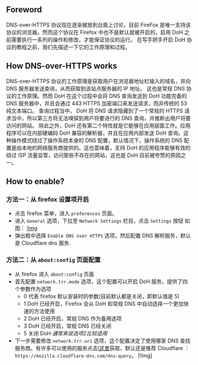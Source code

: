 ## Foreword

DNS-over-HTTPS 协议现在逐渐被放到台面上讨论，目前 FireFox 是唯一支持该协议的浏览器。然而这个协议在 Firefox  中也不是默认就被开启的，启用 DoH 之前需要执行一系列的操作和修改，才能保证协议的运行。
在写手把手开启 DoH 协议的教程之前，我们先描述一下它的工作原理和过程。


## How DNS-over-HTTPS works

DNS-over-HTTPS 协议的工作原理是获取用户在浏览器地址栏输入的域名，并向 DNS 服务器发送查询，从而获取到该站点服务器的 IP 地址。
这也是常规 DNS 协议的工作原理。然而 DoH 在这个过程中会将 DNS 查询发送到 DoH 功能完备的 DNS 服务器中，并且会通过 443 HTTPS 加密端口来发送请求，而非传统的 53 纯文本端口。
查询过程当中， DoH 将 DNS 请求隐藏到了一个常规的 HTTPS 请求当中，所以第三方将无法嗅探到用户将要进行的 DNS 查询，并推断出用户将要访问的网站。
除此之外，DoH 还有第二个特性就是它能够在应用层面工作。应用程序可以在内部硬编码 DoH 兼容的解析器，并且在应用内部发送 DoH 查询。这种操作模式绕过了操作系统本身的 DNS 配置，默认情况下，操作系统的 DNS 配置是由本地的网络服务商提供的。这也意味着，支持 DoH 的应用程序能够有效的绕过 ISP 流量监管，访问那些不存在的网站，这也是 DoH 目前被夸赞的原因之一。

## How to enable?

### 方法一：从 firefox 设置项开启
* 点击 firefox 菜单，进入 `preferences` 页面。
* 进入 `General` 选项，下拉至 `Network Settings` 栏目，点击 `Settings` 按钮
    如图：
    [!img](/)
* 弹出框中选择 `Enable DNS over HTTPS` 选项，然后配置 DNS 解析服务，默认是 Cloudflare dns 服务.

### 方法二：从 `about:config` 页面配置

* 从 firefox 进入 `about:config` 页面 
* 首先配置 `network.trr.mode` 选项，这个配置可以开启 DoH 服务，提供了四个参数作为选项
  * 0  代表 firefox 默认安装时的参数(目前默认都是关闭，即默认值是 5)
  * 1 DoH 已经开启，Firefox 会从 DoH 和常规 DNS 中自动选择一个更加快速的方法使用
  * 2 DoH 已经开启，常规 DNS 作为备用选项
  * 3 DoH 已经开启，常规 DNS 已经关闭
  * 5 关闭 DoH
  *通常来说选项2比较适用*
* 下一步需要修改 `network.trr.uri` 选项，这个配置决定了使用哪家 DNS 查找服务商。有许多可以使用的服务点击[!这里](https://github.com/curl/curl/wiki/DNS-over-HTTPS#publicly-available-servers)获取，默认还是推荐 Cloudflare ：`https://mozilla.cloudflare-dns.com/dns-query`。
  [!img]




